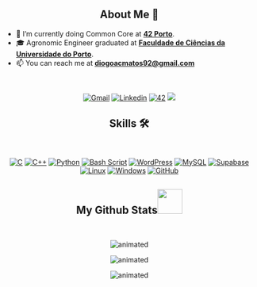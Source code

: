 <!--
</a>
<h2 align="center">
<img align="center" alt="Coding" width="400" src="https://media3.giphy.com/media/M9kgjEsLG6LMbYC9dl/200.webp?cid=ecf05e472dwm8lzbq8gkzo5tcicvm36stkhuopg363hh3b6w&rid=200.webp&ct=g">
</h2>
-->
  
</a>
<h2 align="center">
  About Me 👨 
</h2>
 
- 🌱 I’m currently doing Common Core at [**42 Porto**](https://www.42porto.com).
- :mortar_board: Agronomic Engineer graduated at [**Faculdade de Ciências da Universidade do Porto**](https://sigarra.up.pt/fcup/pt/web_page.inicial).
- 📫 You can reach me at **diogoacmatos92@gmail.com**

<br/>
<p align="center">
<a href='mailto:diogoacmatos92@gmail.com' target="_blank"><img alt='Gmail' src='https://img.shields.io/badge/Gmail-100000?style=for-the-badge&logo=Gmail&logoColor=white&labelColor=EA4335&color=EA4335'/></a>
</a>
<a href='https://www.linkedin.com/in/diogodematos/' target="_blank"><img alt='Linkedin' src='https://img.shields.io/badge/LinkedIn-100000?style=for-the-badge&logo=Linkedin&logoColor=white&labelColor=0A66C2&color=0A66C2'/></a>
</a>
<a href='https://profile.intra.42.fr/users/dcarrilh' target="_blank"><img alt='42' src='https://img.shields.io/badge/42_Porto-100000?style=for-the-badge&logo=42&logoColor=white&labelColor=000000&color=000000'/></a>
</a>
<img src="https://komarev.com/ghpvc/?username=dcarrilh&style=for-the-badge&color=blue"></a>
</a>
</p>

</a>
<h2 align="center">
  Skills 🛠
</h2>
 
<br>
<p align="center">
<a href="" target="_blank"><img alt="C" src="https://img.shields.io/badge/C-100000?style=for-the-badge&logo=c&logoColor=white&labelColor=A8B9CC&color=A8B9CC"/></a>
<a href="" target="_blank"><img alt="C++" src="https://img.shields.io/badge/C++-100000?style=for-the-badge&logo=c%2B%2B&logoColor=white&labelColor=00599C&color=00599C"/></a>
<a href="" target="_blank"><img alt="Python" src="https://img.shields.io/badge/Python-100000?style=for-the-badge&logo=python&logoColor=ffdd54&labelColor=3670A0&color=3670A0"/></a>
<a href="" target="_blank"><img alt="Bash Script" src="https://img.shields.io/badge/Bash_Script-100000?style=for-the-badge&logo=gnu-bash&logoColor=white&labelColor=121011&color=121011"/></a>
<a href="" target="_blank"><img alt="WordPress" src="https://img.shields.io/badge/WordPress-100000?style=for-the-badge&logo=WordPress&logoColor=white&labelColor=117AC9&color=117AC9"/></a>
<a href="" target="_blank"><img alt="MySQL" src="https://img.shields.io/badge/MySQL-100000?style=for-the-badge&logo=mysql&logoColor=white&labelColor=4479A1&color=4479A1"/></a>
<a href="" target="_blank"><img alt="Supabase" src="https://img.shields.io/badge/Supabase-100000?style=for-the-badge&logo=supabase&logoColor=white&labelColor=3ECF8E&color=3ECF8E"/></a>
<a href="" target="_blank"><img alt="Linux" src="https://img.shields.io/badge/Linux-100000?style=for-the-badge&logo=linux&logoColor=white&labelColor=FCC624&color=FCC624"/></a>
<a href="" target="_blank"><img alt="Windows" src="https://img.shields.io/badge/Windows-100000?style=for-the-badge&logo=windows&logoColor=white&labelColor=0078D6&color=0078D6"/></a>
<a href="" target="_blank"><img alt="GitHub" src="https://img.shields.io/badge/GitHub-100000?style=for-the-badge&logo=github&logoColor=white&labelColor=121011&color=121011"/></a>
</p>
</a>
<h2 align="center">
  My Github Stats<img src="https://media.giphy.com/media/VgCDAzcKvsR6OM0uWg/giphy.gif" width="50">
</h2>
 
<br>

<p align="center">
  <img src="https://github-readme-stats.vercel.app/api?username=diogodematos&theme=dark&hide_border=false&include_all_commits=true&count_private=true" alt="animated" />
</p>
<p align="center">
  <img src="https://github-readme-streak-stats.herokuapp.com/?user=diogodematos&theme=dark&hide_border=false" alt="animated" />
</p>
<p align="center">
  <img src="https://github-readme-stats.vercel.app/api/top-langs/?username=diogodematos&theme=dark&hide_border=false&include_all_commits=true&count_private=true&layout=compact" alt="animated" />
</p>
